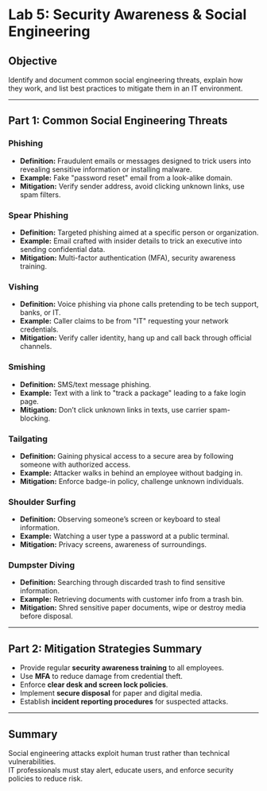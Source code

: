 # Lab 5: Security Awareness & Social Engineering

## Objective
Identify and document common social engineering threats, explain how they work, and list best practices to mitigate them in an IT environment.

---

## Part 1: Common Social Engineering Threats

### Phishing
- **Definition:** Fraudulent emails or messages designed to trick users into revealing sensitive information or installing malware.
- **Example:** Fake "password reset" email from a look-alike domain.
- **Mitigation:** Verify sender address, avoid clicking unknown links, use spam filters.

### Spear Phishing
- **Definition:** Targeted phishing aimed at a specific person or organization.
- **Example:** Email crafted with insider details to trick an executive into sending confidential data.
- **Mitigation:** Multi-factor authentication (MFA), security awareness training.

### Vishing
- **Definition:** Voice phishing via phone calls pretending to be tech support, banks, or IT.
- **Example:** Caller claims to be from "IT" requesting your network credentials.
- **Mitigation:** Verify caller identity, hang up and call back through official channels.

### Smishing
- **Definition:** SMS/text message phishing.
- **Example:** Text with a link to "track a package" leading to a fake login page.
- **Mitigation:** Don’t click unknown links in texts, use carrier spam-blocking.

### Tailgating
- **Definition:** Gaining physical access to a secure area by following someone with authorized access.
- **Example:** Attacker walks in behind an employee without badging in.
- **Mitigation:** Enforce badge-in policy, challenge unknown individuals.

### Shoulder Surfing
- **Definition:** Observing someone’s screen or keyboard to steal information.
- **Example:** Watching a user type a password at a public terminal.
- **Mitigation:** Privacy screens, awareness of surroundings.

### Dumpster Diving
- **Definition:** Searching through discarded trash to find sensitive information.
- **Example:** Retrieving documents with customer info from a trash bin.
- **Mitigation:** Shred sensitive paper documents, wipe or destroy media before disposal.

---

## Part 2: Mitigation Strategies Summary
- Provide regular **security awareness training** to all employees.
- Use **MFA** to reduce damage from credential theft.
- Enforce **clear desk and screen lock policies**.
- Implement **secure disposal** for paper and digital media.
- Establish **incident reporting procedures** for suspected attacks.

---

## Summary
Social engineering attacks exploit human trust rather than technical vulnerabilities.  
IT professionals must stay alert, educate users, and enforce security policies to reduce risk.

